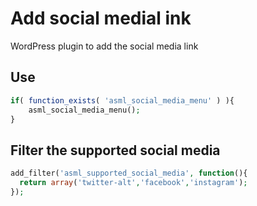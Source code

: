 # Add social medial ink

WordPress plugin to add the social media link

## Use

```php
if( function_exists( 'asml_social_media_menu' ) ){
    asml_social_media_menu();
}
```

## Filter the supported social media

```php
add_filter('asml_supported_social_media', function(){
  return array('twitter-alt','facebook','instagram');
});
```
